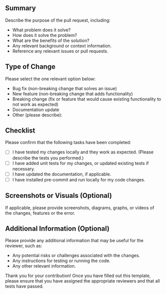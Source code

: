 ## Summary

Describe the purpose of the pull request, including:

- What problem does it solve?
- How does it solve the problem?
- What are the benefits of the solution?
- Any relevant background or context information.
- Reference any relevant issues or pull requests.

## Type of Change

Please select the one relevant option below:

- Bug fix (non-breaking change that solves an issue)
- New feature (non-breaking change that adds functionality)
- Breaking change (fix or feature that would cause existing functionality to not work as expected)
- Documentation update
- Other (please describe):

## Checklist

Please confirm that the following tasks have been completed:

- [ ] I have tested my changes locally and they work as expected. (Please describe the tests you performed.)
- [ ] I have added unit tests for my changes, or updated existing tests if necessary.
- [ ] I have updated the documentation, if applicable.
- [ ] I have installed pre-commit and run locally for my code changes.

## Screenshots or Visuals (Optional)

If applicable, please provide screenshots, diagrams, graphs, or videos of the changes, features or the error.

## Additional Information (Optional)

Please provide any additional information that may be useful for the reviewer, such as:

- Any potential risks or challenges associated with the changes.
- Any instructions for testing or running the code.
- Any other relevant information.

Thank you for your contribution! Once you have filled out this template, please ensure that you have assigned the appropriate reviewers and that all tests have passed.
